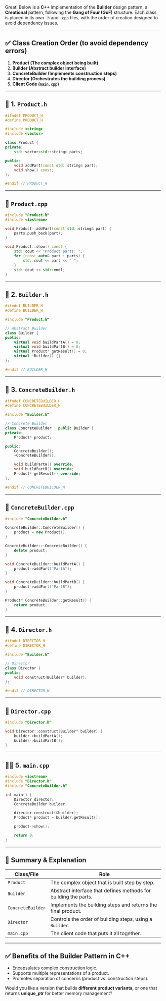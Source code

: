 Great! Below is a **C++** implementation of the **Builder** design pattern, a **Creational** pattern, following the **Gang of Four (GoF)** structure. Each class is placed in its own `.h` and `.cpp` files, with the order of creation designed to avoid dependency issues.

---

## ✅ Class Creation Order (to avoid dependency errors)
1. **Product (The complex object being built)**
2. **Builder (Abstract builder interface)**
3. **ConcreteBuilder (Implements construction steps)**
4. **Director (Orchestrates the building process)**
5. **Client Code (`main.cpp`)**

---

## 🔧 1. `Product.h`

```cpp
#ifndef PRODUCT_H
#define PRODUCT_H

#include <string>
#include <vector>

class Product {
private:
    std::vector<std::string> parts;

public:
    void addPart(const std::string& part);
    void show() const;
};

#endif // PRODUCT_H
```

---

## 🔧 `Product.cpp`

```cpp
#include "Product.h"
#include <iostream>

void Product::addPart(const std::string& part) {
    parts.push_back(part);
}

void Product::show() const {
    std::cout << "Product parts: ";
    for (const auto& part : parts) {
        std::cout << part << " ";
    }
    std::cout << std::endl;
}
```

---

## 🧱 2. `Builder.h`

```cpp
#ifndef BUILDER_H
#define BUILDER_H

#include "Product.h"

// Abstract Builder
class Builder {
public:
    virtual void buildPartA() = 0;
    virtual void buildPartB() = 0;
    virtual Product* getResult() = 0;
    virtual ~Builder() {}
};

#endif // BUILDER_H
```

---

## 🧱 3. `ConcreteBuilder.h`

```cpp
#ifndef CONCRETEBUILDER_H
#define CONCRETEBUILDER_H

#include "Builder.h"

// Concrete Builder
class ConcreteBuilder : public Builder {
private:
    Product* product;

public:
    ConcreteBuilder();
    ~ConcreteBuilder();

    void buildPartA() override;
    void buildPartB() override;
    Product* getResult() override;
};

#endif // CONCRETEBUILDER_H
```

---

## 🧱 `ConcreteBuilder.cpp`

```cpp
#include "ConcreteBuilder.h"

ConcreteBuilder::ConcreteBuilder() {
    product = new Product();
}

ConcreteBuilder::~ConcreteBuilder() {
    delete product;
}

void ConcreteBuilder::buildPartA() {
    product->addPart("PartA");
}

void ConcreteBuilder::buildPartB() {
    product->addPart("PartB");
}

Product* ConcreteBuilder::getResult() {
    return product;
}
```

---

## 🎯 4. `Director.h`

```cpp
#ifndef DIRECTOR_H
#define DIRECTOR_H

#include "Builder.h"

// Director
class Director {
public:
    void construct(Builder* builder);
};

#endif // DIRECTOR_H
```

---

## 🎯 `Director.cpp`

```cpp
#include "Director.h"

void Director::construct(Builder* builder) {
    builder->buildPartA();
    builder->buildPartB();
}
```

---

## 👨‍💻 5. `main.cpp`

```cpp
#include <iostream>
#include "Director.h"
#include "ConcreteBuilder.h"

int main() {
    Director director;
    ConcreteBuilder builder;

    director.construct(&builder);
    Product* product = builder.getResult();

    product->show();

    return 0;
}
```

---

## 🧠 Summary & Explanation

| Class/File        | Role                                                                 |
|------------------|----------------------------------------------------------------------|
| `Product`         | The complex object that is built step by step.                       |
| `Builder`         | Abstract interface that defines methods for building the parts.      |
| `ConcreteBuilder` | Implements the building steps and returns the final product.         |
| `Director`        | Controls the order of building steps, using a `Builder`.             |
| `main.cpp`        | The client code that puts it all together.                           |

---

## ✅ Benefits of the Builder Pattern in C++
- Encapsulates complex construction logic.
- Supports multiple representations of a product.
- Promotes separation of concerns (product vs. construction steps).

Would you like a version that builds **different product variants**, or one that returns **unique_ptr<Product>** for better memory management?
